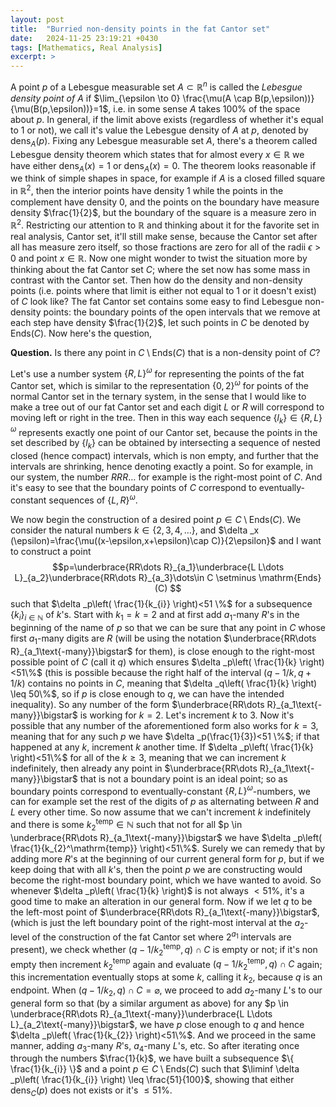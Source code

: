 ```yaml
---
layout: post
title:  "Burried non-density points in the fat Cantor set"
date:   2024-11-25 23:19:21 +0430
tags: [Mathematics, Real Analysis]
excerpt: >
---
```


A point $p$ of a Lebesgue measurable set $A \subset \mathbb{R}^n$ is called the _Lebesgue density point of $A$_ if $\lim_{\epsilon \to 0} \frac{\mu(A \cap B(p,\epsilon))}{\mu(B(p,\epsilon))}=1$, i.e. in some sense $A$ takes 100% of the space about $p$. In general, if the limit above exists (regardless of whether it's equal to 1 or not), we call it's value the Lebesgue density of $A$ at $p$, denoted by $\mathrm{dens}_A(p)$. Fixing any Lebesgue measurable set $A$, there's a theorem called Lebesgue density theorem which states that for almost every $x \in \mathbb{R}$ we have either $\mathrm{dens}_A(x)=1$ or $\mathrm{dens}_A(x)=0$. The theorem looks reasonable if we think of simple shapes in space, for example if $A$ is a closed filled square in $\mathbb{R}^2$, then the interior points have density $1$ while the points in the complement have density 0, and the points on the boundary have measure density $\frac{1}{2}$, but the boundary of the square is a measure zero in $\mathbb{R}^2$. Restricting our attention to $\mathbb{R}$ and thinking about it for the favorite set in real analysis, Cantor set, it'll still make sense, because the Cantor set after all has measure zero itself, so those fractions are zero for all of the radii $\epsilon>0$ and point $x \in \mathbb{R}$. Now one might wonder to twist the situation more by thinking about the fat Cantor set $C$; where the set now has some mass in contrast with the Cantor set. Then how do the density and non-density points (i.e. points where that limit is either not equal to 1 or it doesn't exist) of $C$ look like? The fat Cantor set contains some easy to find Lebesgue non-density points: the boundary points of the open intervals that we remove at each step have density $\frac{1}{2}$, let such points in $C$ be denoted by $\mathrm{Ends}(C)$. Now here's the question,

__Question.__ Is there any point in $C \setminus \mathrm{Ends}(C)$ that is a non-density point of $C$? 

Let's use a number system $\{ R,L \}^\omega$ for representing the points of the fat Cantor set, which is similar to the representation $\{ 0,2 \}^\omega$ for points of the normal Cantor set in the ternary system, in the sense that I would like to make a tree out of our fat Cantor set and each digit $L$ or $R$ will correspond to moving left or right in the tree. Then in this way each sequence $\{ l_k \} \in \{ R,L \}^\omega$ represents exactly one point of our Cantor set, because the points in the set described by $\{ l_k \}$ can be obtained by intersecting a sequence of nested closed (hence compact) intervals, which is non empty, and further that the intervals are shrinking, hence denoting exactly a point. So for example, in our system, the number $R R R\dots$  for example is the right-most point of $C$. And it's easy to see that the boundary points of $C$ correspond to eventually-constant sequences of $\{ L,R \}^\omega$. 

We now begin the construction of a desired point $p \in C\setminus \mathrm{Ends}(C)$. We consider the natural numbers $k\in \{ 2,3,4, \dots \}$, and $\delta _x (\epsilon)=\frac{\mu((x-\epsilon,x+\epsilon)\cap C)}{2\epsilon}$ and I want to construct a point $$p=\underbrace{RR\dots R}_{a_1}\underbrace{L L\dots L}_{a_2}\underbrace{RR\dots R}_{a_3}\dots\in C \setminus \mathrm{Ends}(C) $$such that $\delta _p\left( \frac{1}{k_{i}} \right)<51 \%$ for a subsequence $\{ k_{i} \}_{i \in \mathbb{N}}$ of $k$'s. Start with $k_{1}=k=2$ and at first add $a_1$-many $R$'s in the beginning of the name of $p$ so that we can be sure that any point in $C$ whose first $a_1$-many digits are $R$ (will be using the notation $\underbrace{RR\dots R}_{a_1\text{-many}}\bigstar$ for them), is close enough to the right-most possible point of $C$ (call it $q$) which ensures $\delta _p\left( \frac{1}{k} \right)<51\%$ (this is possible because the right half of the interval $(q- 1 /k, q+ 1 /k)$ contains no points in $C$, meaning that $\delta _q\left( \frac{1}{k} \right) \leq 50\%$, so if $p$ is close enough to $q$, we can have the intended inequality). So any number of the form $\underbrace{RR\dots R}_{a_1\text{-many}}\bigstar$ is working for $k=2$. Let's increment $k$ to $3$. Now it's possible that any number of the aforementioned form also works for $k=3$, meaning that for any such $p$ we have $\delta _p(\frac{1}{3})<51 \%$; if that happened at any $k$, increment $k$ another time. If $\delta _p\left( \frac{1}{k} \right)<51\%$ for all of the $k\geq {3}$, meaning that we can increment $k$ indefinitely, then already any point in $\underbrace{RR\dots R}_{a_1\text{-many}}\bigstar$ that is not a boundary point is an ideal point; so as boundary points correspond to eventually-constant $\{ R,L \}^\omega$-numbers, we can for example set the rest of the digits of $p$ as alternating between $R$ and $L$ every other time. So now assume that we can't increment $k$ indefinitely and there is some $k_{2}^\mathrm{temp} \in \mathbb{N}$ such that not for all $p \in \underbrace{RR\dots R}_{a_1\text{-many}}\bigstar$ we have $\delta _p\left( \frac{1}{k_{2}^\mathrm{temp}} \right)<51\%$. Surely we can remedy that by adding more $R$'s at the beginning of our current general form for $p$, but if we keep doing that with all $k$'s, then the point $p$ we are constructing would become the right-most boundary point, which we have wanted to avoid. So whenever $\delta _p\left( \frac{1}{k} \right)$ is not always $<51\%$, it's a good time to make an alteration in our general form. Now if we let $q$ to be the left-most point of $\underbrace{RR\dots R}_{a_1\text{-many}}\bigstar$, (which is just the left boundary point of the right-most interval at the $a_2$-level of the construction of the fat Cantor set where $2^{a_1}$ intervals are present), we check whether $(q-1 /k_{2}^\mathrm{temp}, q)\cap C$ is empty or not; if it's non empty then increment $k_{2}^\mathrm{temp}$ again and evaluate $(q-1 /k_{2}^\mathrm{temp}, q)\cap C$ again; this incrementation eventually stops at some $k$, calling it $k_{2}$, because $q$ is an endpoint. When $(q-1 /k_{2}, q)\cap C = \varnothing$, we proceed to add $a_2$-many $L$'s to our general form so that (by a similar argument as above) for any $p \in \underbrace{RR\dots R}_{a_1\text{-many}}\underbrace{L L\dots L}_{a_2\text{-many}}\bigstar$, we have $p$ close enough to $q$ and hence $\delta _p\left( \frac{1}{k_{2}} \right)<51\%$. And we proceed in the same manner, adding $a_3$-many $R$'s, $a_4$-many $L$'s, etc.
So after iterating once through the numbers $\frac{1}{k}$, we have built a subsequence $\{  \frac{1}{k_{i}}  \}$  and a point $p \in C\setminus\mathrm{Ends}(C)$ such that $\liminf \delta _p\left( \frac{1}{k_{i}} \right) \leq \frac{51}{100}$, showing that either $\mathrm{dens}_C(p)$ does not exists or it's $\leq 51\%$. 
